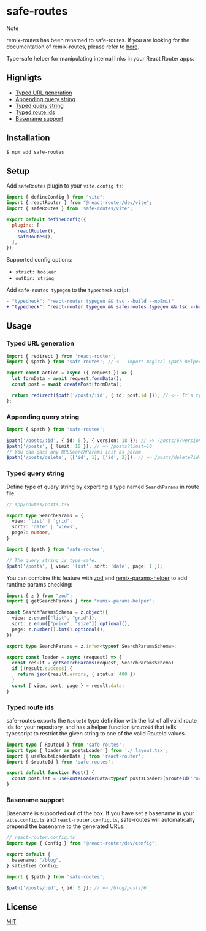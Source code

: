# safe-routes

> [!note]
> remix-routes has been renamed to safe-routes. If you are looking for the documentation of remix-routes, please refer to [here](https://github.com/yesmeck/remix-routes/tree/remix-routes).

Type-safe helper for manipulating internal links in your React Router apps.

## Hignligts

- [Typed URL generation](#typed-url-generation)
- [Appending query string](#appending-query-string)
- [Typed query string](#typed-query-string)
- [Typed route ids](#typed-route-ids)
- [Basename support](#basename-support)

## Installation

```bash
$ npm add safe-routes
```

## Setup

Add `safeRoutes` plugin to your `vite.config.ts`:

```javascript
import { defineConfig } from "vite";
import { reactRouter } from "@react-router/dev/vite";
import { safeRoutes } from 'safe-routes/vite';

export default defineConfig({
  plugins: [
    reactRouter(),
    safeRoutes(),
  ],
});
```

Supported config options:

- `strict: boolean`
- `outDir: string`

Add `safe-routes typegen` to the `typecheck` script:

```patch
- "typecheck": "react-router typegen && tsc --build --noEmit"
+ "typecheck": "react-router typegen && safe-routes typegen && tsc --build --noEmit"
```

## Usage

### Typed URL generation

```typescript
import { redirect } from 'react-router';
import { $path } from 'safe-routes'; // <-- Import magical $path helper from safe-routes.

export const action = async ({ request }) => {
  let formData = await request.formData();
  const post = await createPost(formData);

  return redirect($path('/posts/:id', { id: post.id })); // <-- It's type safe.
};
```

### Appending query string

```typescript
import { $path } from 'safe-routes';

$path('/posts/:id', { id: 6 }, { version: 18 }); // => /posts/6?version=18
$path('/posts', { limit: 10 }); // => /posts?limit=10
// You can pass any URLSearchParams init as param
$path('/posts/delete', [['id', 1], ['id', 2]]); // => /posts/delete?id=1&id=2
```

### Typed query string

Define type of query string by exporting a type named `SearchParams` in route file:

```typescript
// app/routes/posts.tsx

export type SearchParams = {
  view: 'list' | 'grid',
  sort?: 'date' | 'views',
  page?: number,
}
```

```typescript
import { $path } from 'safe-routes';

// The query string is type-safe.
$path('/posts', { view: 'list', sort: 'date', page: 1 });
```

You can combine this feature with [zod](https://github.com/colinhacks/zod) and [remix-params-helper](https://github.com/kiliman/remix-params-helper) to add runtime params checking:

```typescript
import { z } from "zod";
import { getSearchParams } from "remix-params-helper";

const SearchParamsSchema = z.object({
  view: z.enum(["list", "grid"]),
  sort: z.enum(["price", "size"]).optional(),
  page: z.number().int().optional(),
})

export type SearchParams = z.infer<typeof SearchParamsSchema>;

export const loader = async (request) => {
  const result = getSearchParams(request, SearchParamsSchema)
  if (!result.success) {
    return json(result.errors, { status: 400 })
  }
  const { view, sort, page } = result.data;
}
```

### Typed route ids

safe-routes exports the `RouteId` type definition with the list of all valid route ids for your repository, and has a helper function `$routeId` that tells typescript to restrict the given string to one of the valid RouteId values.

```typescript
import type { RouteId } from 'safe-routes';
import type { loader as postsLoader } from './_layout.tsx';
import { useRouteLoaderData } from 'react-router';
import { $routeId } from 'safe-routes';

export default function Post() {
  const postList = useRouteLoaderData<typeof postsLoader>($routeId('routes/posts/_layout'));
}
```

### Basename support

Basename is supported out of the box. If you have set a basename in your `vite.config.ts` and `react-router.config.ts`, safe-routes will automatically prepend the basename to the generated URLs.

```typescript
// react-router.config.ts
import type { Config } from "@react-router/dev/config";

export default {
  basename: "/blog",
} satisfies Config;
```

```typescript
import { $path } from 'safe-routes';

$path('/posts/:id', { id: 6 }); // => /blog/posts/6
```

## License

[MIT](LICENSE)
